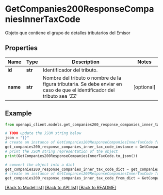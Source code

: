 # GetCompanies200ResponseCompaniesInnerTaxCode

Objeto que contiene el grupo de detalles tributarios del Emisor

## Properties

Name | Type | Description | Notes
------------ | ------------- | ------------- | -------------
**id** | **str** | Identificador del tributo. | 
**name** | **str** | Nombre del tributo o nombre de la figura tributaria. Se debe enviar en caso de que el identificador del tributo sea &#39;ZZ&#39; | [optional] 

## Example

```python
from openapi_client.models.get_companies200_response_companies_inner_tax_code import GetCompanies200ResponseCompaniesInnerTaxCode

# TODO update the JSON string below
json = "{}"
# create an instance of GetCompanies200ResponseCompaniesInnerTaxCode from a JSON string
get_companies200_response_companies_inner_tax_code_instance = GetCompanies200ResponseCompaniesInnerTaxCode.from_json(json)
# print the JSON string representation of the object
print(GetCompanies200ResponseCompaniesInnerTaxCode.to_json())

# convert the object into a dict
get_companies200_response_companies_inner_tax_code_dict = get_companies200_response_companies_inner_tax_code_instance.to_dict()
# create an instance of GetCompanies200ResponseCompaniesInnerTaxCode from a dict
get_companies200_response_companies_inner_tax_code_from_dict = GetCompanies200ResponseCompaniesInnerTaxCode.from_dict(get_companies200_response_companies_inner_tax_code_dict)
```
[[Back to Model list]](../README.md#documentation-for-models) [[Back to API list]](../README.md#documentation-for-api-endpoints) [[Back to README]](../README.md)


